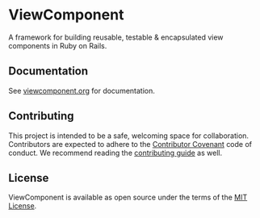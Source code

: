 # ViewComponent

A framework for building reusable, testable & encapsulated view components in Ruby on Rails.

## Documentation

See [viewcomponent.org](https://viewcomponent.org/) for documentation.

## Contributing

This project is intended to be a safe, welcoming space for collaboration. Contributors are expected to adhere to the [Contributor Covenant](http://contributor-covenant.org) code of conduct. We recommend reading the [contributing guide](./CONTRIBUTING.md) as well.

## License

ViewComponent is available as open source under the terms of the [MIT License](http://opensource.org/licenses/MIT).
